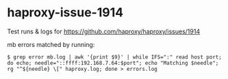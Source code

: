 # haproxy-issue-1914
Test runs &amp; logs for https://github.com/haproxy/haproxy/issues/1914

mb errors matched by running:

    $ grep error mb.log | awk '{print $9}' | while IFS=":" read host port; do echo; needle="::ffff:192.168.7.64:$port"; echo "Matching $needle"; rg "^${needle} \[" haproxy.log; done > errors.log

